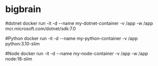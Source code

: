# bigbrain

#dotnet
docker run -it -d --name my-dotnet-container -v /app -w /app mcr.microsoft.com/dotnet/sdk:7.0

#Python
docker run -it -d --name my-python-container -v /app python:3.10-slim

#Node
docker run -it -d --name my-node-container -v /app -w /app node:18-slim

